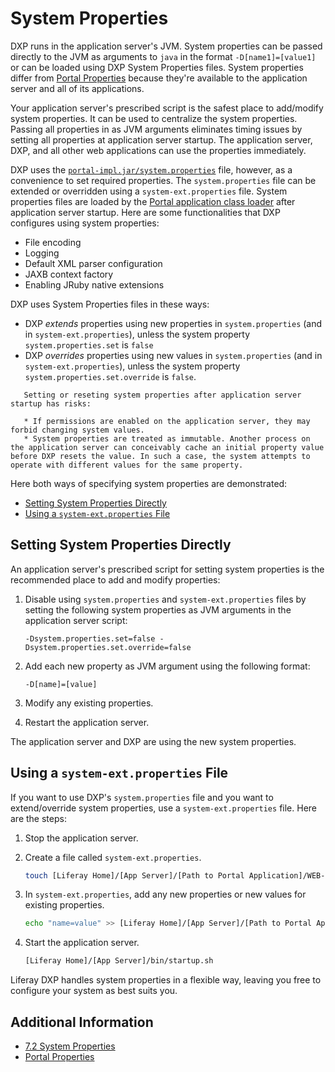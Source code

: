# System Properties

DXP runs in the application server's JVM. System properties can be passed directly to the JVM as arguments to `java` in the format `-D[name1]=[value1]` or can be loaded using DXP System Properties files. System properties differ from [Portal Properties](./portal-properties.md) because they're available to the application server and all of its applications.

Your application server's prescribed script is the safest place to add/modify system properties. It can be used to centralize the system properties. Passing all properties in as JVM arguments eliminates timing issues by setting all properties at application server startup. The application server, DXP, and all other web applications can use the properties immediately.

DXP uses the [`portal-impl.jar/system.properties`](https://docs.liferay.com/ce/portal/7.3-latest/propertiesdoc/system.properties.html) file, however, as a convenience to set required properties. The `system.properties` file can be extended or overridden using a `system-ext.properties` file. System properties files are loaded by the [Portal application class loader](../../liferay-internals/customizing-the-core/reference/portal-application-classloaders.md) after application server startup. Here are some functionalities that DXP configures using system properties:

* File encoding
* Logging
* Default XML parser configuration
* JAXB context factory
* Enabling JRuby native extensions

DXP uses System Properties files in these ways:

* DXP _extends_ properties using new properties in `system.properties` (and in `system-ext.properties`), unless the system property `system.properties.set` is `false`
* DXP _overrides_ properties using new values in `system.properties` (and in `system-ext.properties`), unless the system property `system.properties.set.override` is `false`.

```warning::
   Setting or reseting system properties after application server startup has risks:

   * If permissions are enabled on the application server, they may forbid changing system values.
   * System properties are treated as immutable. Another process on the application server can conceivably cache an initial property value before DXP resets the value. In such a case, the system attempts to operate with different values for the same property.
```

Here both ways of specifying system properties are demonstrated:

* [Setting System Properties Directly](#setting-system-properties-directly)
* [Using a `system-ext.properties` File](#using-a-system-ext-properties-file)

## Setting System Properties Directly

An application server's prescribed script for setting system properties is the recommended place to add and modify properties:

1. Disable using `system.properties` and `system-ext.properties` files by setting the following system properties as JVM arguments in the application server script:

    ```
    -Dsystem.properties.set=false -Dsystem.properties.set.override=false
    ```

1. Add each new property as JVM argument using the following format:

    ```
    -D[name]=[value]
    ```

1. Modify any existing properties.

1. Restart the application server.

The application server and DXP are using the new system properties.

## Using a `system-ext.properties` File

<!-- I removed the non-generic "generic" instructions above, but the one below isn't as easy to fix. As you know, not all application servers operate from an exploded WAR file, and so asking people to add a system-ext.properties file this way won't work. You have a bit more explaining to do (the file must go in Liferay's classpath; WEB-INF/classes is on the classpath; etc.). Some servers require extracting the WAR, putting the file in it, and redeploying the WAR. So you might be a bit less specific in your instructions below (i.e., no touch commands, etc.) and say to put the file on the classpath, and here are some ways some app servers handle it. -Rich --> 

If you want to use DXP's `system.properties` file and you want to extend/override system properties, use a `system-ext.properties` file. Here are the steps:

1. Stop the application server.

1. Create a file called `system-ext.properties`.

    ```bash
    touch [Liferay Home]/[App Server]/[Path to Portal Application]/WEB-INF/classes/system-ext.properties
    ```

1. In `system-ext.properties`, add any new properties or new values for existing properties.

    ```bash
    echo "name=value" >> [Liferay Home]/[App Server]/[Path to Portal Application]/WEB-INF/classes/system-ext.properties
    ```

1. Start the application server.

    ```bash
    [Liferay Home]/[App Server]/bin/startup.sh
    ```

Liferay DXP handles system properties in a flexible way, leaving you free to configure your system as best suits you. 

## Additional Information

* [7.2 System Properties](https://docs.liferay.com/dxp/portal/7.2-latest/propertiesdoc/system.properties.html)
* [Portal Properties](./portal-properties.md)